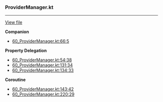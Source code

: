 ### ProviderManager.kt
---
[View file](../files/60_ProviderManager.kt)

**Companion**

 - [60_ProviderManager.kt:66:5](../files/60_ProviderManager.kt#L66)

**Property Delegation**

 - [60_ProviderManager.kt:54:38](../files/60_ProviderManager.kt#L54)
 - [60_ProviderManager.kt:131:34](../files/60_ProviderManager.kt#L131)
 - [60_ProviderManager.kt:134:33](../files/60_ProviderManager.kt#L134)

**Coroutine**

 - [60_ProviderManager.kt:143:42](../files/60_ProviderManager.kt#L143)
 - [60_ProviderManager.kt:220:29](../files/60_ProviderManager.kt#L220)
